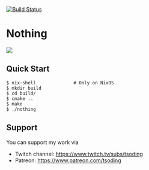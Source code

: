 [![Build Status](https://travis-ci.org/tsoding/nothing.svg?branch=master)](https://travis-ci.org/tsoding/nothing)

# Nothing

![](https://i.imgur.com/7J2wLFZ.png)

## Quick Start

```console
$ nix-shell              # Only on NixOS
$ mkdir build
$ cd build/
$ cmake ..
$ make
$ ./nothing
```

## Support

You can support my work via

- Twitch channel: https://www.twitch.tv/subs/tsoding
- Patreon: https://www.patreon.com/tsoding
